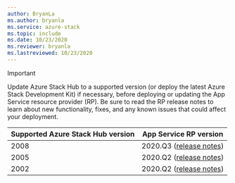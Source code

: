 ```yaml
---
author: BryanLa
ms.author: bryanla
ms.service: azure-stack
ms.topic: include
ms.date: 10/23/2020
ms.reviewer: bryanla
ms.lastreviewed: 10/23/2020
---
```

<!-- TODO - For each release: add AzS Hub build number, App Service RP version number, & corresponding App Service release notes text/link -->
> [!IMPORTANT]
> Update Azure Stack Hub to a supported version (or deploy the latest Azure Stack Development Kit) if necessary, before deploying or updating the App Service resource provider (RP). Be sure to read the RP release notes to learn about new functionality, fixes, and any known issues that could affect your deployment.
>
> | Supported Azure Stack Hub version | App Service RP version |
> |-----|---|
> | 2008 | 2020.Q3 ([release notes](../operator/app-service-release-notes-2020-Q3.md)) |
> | 2005 | 2020.Q2 ([release notes](../operator/app-service-release-notes-2020-Q2.md)) |
> | 2002 | 2020.Q2 ([release notes](../operator/app-service-release-notes-2020-Q2.md)) |
